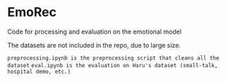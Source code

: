 # EmoRec
Code for processing and evaluation on the emotional model

The datasets are not included in the repo, due to large size.

```preprocessing.ipynb is the preprocessing script that cleans all the dataset```
```eval.ipynb is the evaluation on Haru's dataset (small-talk, hospital demo, etc.)```
